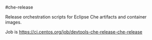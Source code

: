 #che-release

Release orchestration scripts for Eclipse Che artifacts and container images.

Job is https://ci.centos.org/job/devtools-che-release-che-release
